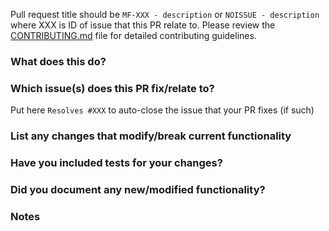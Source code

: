 Pull request title should be `MF-XXX - description` or `NOISSUE - description` where XXX is ID of issue that this PR relate to.
Please review the [CONTRIBUTING.md](../CONTRIBUTING.md) file for detailed contributing guidelines.

### What does this do?

### Which issue(s) does this PR fix/relate to?
Put here `Resolves #XXX` to auto-close the issue that your PR fixes (if such)

### List any changes that modify/break current functionality

### Have you included tests for your changes?

### Did you document any new/modified functionality?

### Notes
